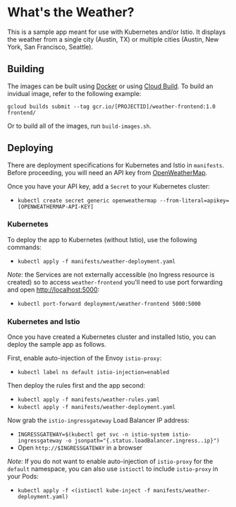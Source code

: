 # What's the Weather?

This is a sample app meant for use with Kubernetes and/or Istio. It displays the weather from a single city (Austin, TX) or multiple cities (Austin, New York, San Francisco, Seattle).

## Building

The images can be built using [Docker](http://docker.com) or using [Cloud Build](http://cloud.google.com/cloud-build). To build an invidual image, refer to the following example:

`gcloud builds submit --tag gcr.io/[PROJECTID]/weather-frontend:1.0 frontend/`

Or to build all of the images, run `build-images.sh`.

## Deploying

There are deployment specifications for Kubernetes and Istio in `manifests`. Before proceeding, you will need an API key from [OpenWeatherMap](http://openweathermap.org/api).

Once you have your API key, add a `Secret` to your Kubernetes cluster:
- `kubectl create secret generic openweathermap --from-literal=apikey=[OPENWEATHERMAP-API-KEY]`

### Kubernetes

To deploy the app to Kubernetes (without Istio), use the following commands:
- `kubectl apply -f manifests/weather-deployment.yaml`

*Note*: the Services are not externally accessible (no Ingress resource is created) so to access `weather-frontend` you'll need to use port forwarding and open [http://localhost:5000](http://localhost:5000):
- `kubectl port-forward deployment/weather-frontend 5000:5000`

### Kubernetes and Istio

Once you have created a Kubernetes cluster and installed Istio, you can deploy the sample app as follows.

First, enable auto-injection of the Envoy `istio-proxy`:
- `kubectl label ns default istio-injection=enabled`

Then deploy the rules first and the app second:
- `kubectl apply -f manifests/weather-rules.yaml`
- `kubectl apply -f manifests/weather-deployment.yaml`

Now grab the `istio-ingressgateway` Load Balancer IP address:
- `INGRESSGATEWAY=$(kubectl get svc -n istio-system istio-ingressgateway -o jsonpath="{.status.loadBalancer.ingress..ip}")`
- Open `http://$INGRESSGATEWAY` in a browser

*Note:* If you do not want to enable auto-injection of `istio-proxy` for the `default` namespace, you can also use `istioctl` to include `istio-proxy` in your Pods:
- `kubectl apply -f <(istioctl kube-inject -f manifests/weather-deployment.yaml)`